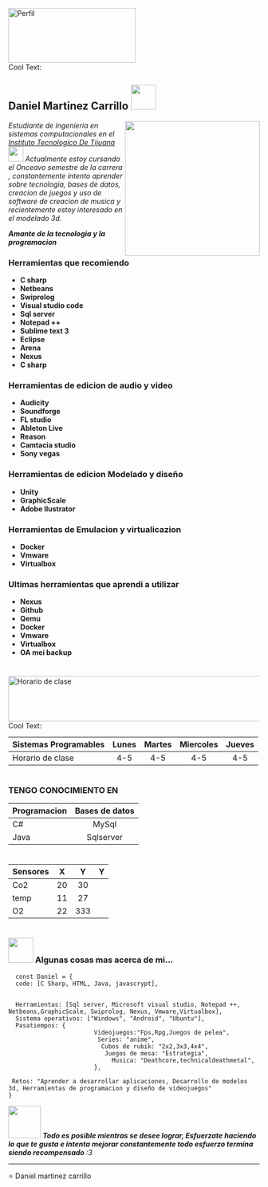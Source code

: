 <a href="https://es.cooltext.com"><img src="https://images.cooltext.com/5465873.png" width="255" height="110" alt="Perfil" /></a>
<br /><a href="https://es.cooltext.com"><a href="http://es.cooltext.com" target="_top"><img src="https://cooltext.com/images/ct_pixel.gif" width="80" height="15" alt="Cool Text: Generador de Logotipos y Gráficos." border="0" /></a>

### 
<h2> Daniel Martinez Carrillo <img src="https://i.pinimg.com/originals/6d/54/45/6d54453692fb3e96e0bbed5743aa9ee0.gif" width="50"></h2>
<img align='right' src="https://media3.giphy.com/media/LQiq27myXGPXO6WzAE/giphy.gif" width="270">
<p><em> Estudiante de ingenieria en sistemas computacionales en el <a href="https://www.tijuana.tecnm.mx/">  Instituto Tecnologico De Tijuana</a><img src="https://66.media.tumblr.com/b6ed3df019d18f0b56a92e1a60c4bbf9/tumblr_n1a3ncsU2q1rfjowdo1_500.gif" width="30">
Actualmente estoy cursando el Onceavo semestre de la carrera , constantemente intento aprender sobre tecnologia, bases de datos, creacion de juegos y uso de software de creacion de musica y recientemente estoy interesado en el modelado 3d.
 
  
**Amante de la tecnologia y la programacion**<a></a>
</em></p>
 
 
 ### **Herramientas que recomiendo** 
- **C sharp** 
- **Netbeans**
- **Swiprolog** 
- **Visual studio code** 
- **Sql server** 
- **Notepad ++** 
- **Sublime text 3** 
- **Eclipse** 
- **Arena** 
- **Nexus** 
- **C sharp** 
  
 ### **Herramientas de edicion de audio y video**
- **Audicity**
- **Soundforge**
- **FL studio**
- **Ableton Live**
- **Reason**
- **Camtacia studio**
- **Sony vegas**

 ### **Herramientas de edicion Modelado y diseño**
- **Unity**
- **GraphicScale**
- **Adobe Ilustrator**

 ### **Herramientas de Emulacion y virtualicazion**
- **Docker**
- **Vmware**
- **Virtualbox**

 ### **Ultimas herramientas que aprendi a utilizar** 
- **Nexus** 
- **Github**
- **Qemu** 
- **Docker** 
- **Vmware** 
- **Virtualbox** 
- **OA mei backup** 
 
#
<a href="https://es.cooltext.com"><img src="https://images.cooltext.com/5465872.png" width="571" height="91" alt="Horario de clase" /></a>
<br /><a href="https://es.cooltext.com"><a href="http://es.cooltext.com" target="_top"><img src="https://cooltext.com/images/ct_pixel.gif" width="80" height="15" alt="Cool Text: Generador de Logotipos y Gráficos." border="0" /></a>

| Sistemas Programables   | Lunes   | Martes   | Miercoles   | Jueves   |
|-------------------------|:-------:|:--------:|:-----------:|:--------:|
| Horario de clase        |   4-5   | 4-5      | 4-5         | 4-5      |

#
### TENGO CONOCIMIENTO EN 

|   Programacion   |   Bases de datos   |
|------------------|:------------------:|
|       C#         |        MySql       |
|      Java        |      Sqlserver     |

#

| Sensores 	|  X 	|  Y  	|  Y   |
|----------	|:--:	|:---:	|:---: |
| Co2      	| 20 	|  30 	|| 56 |
| temp     	| 11 	|  27 	|
| O2       	| 22 	| 333 	|

#

### <img src="https://media.giphy.com/media/VgCDAzcKvsR6OM0uWg/giphy.gif" width="50"> Algunas cosas mas acerca de mi...  

```Code
  const Daniel = {
  code: [C Sharp, HTML, Java, javascrypt],
  
  
  Herramientas: [Sql server, Microsoft visual studio, Notepad ++, Netbeans,GraphicScale, Swiprolog, Nexus, Vmware,Virtualbox],
  Sistema operativos: ["Windows", "Android", "Ubuntu"],
  Pasatiempos: {
                        Videojuegos:"Fps,Rpg,Juegos de pelea",
                         Series: "anime",
                          Cubos de rubik: "2x2,3x3,4x4",
                           Juegos de mesa: "Estrategia",
                             Musica: "Deathcore,technicaldeathmetal",
                        },
                        
 Retos: "Aprender a desarrollar aplicaciones, Desarrollo de modelos 3d, Herramientas de programacion y diseño de videojuegos"
}
```


<img src="https://pa1.narvii.com/7558/525dfa5cdbd2d481724b9567a23e1e28a603ea01r4-500-279_00.gif" width="65"> <em><b>Todo es posible mientras se desee lograr,   </b><b>Esfuerzate haciendo lo que te gusta e intenta mejorar constantemente todo esfuerzo termina siendo recompensado </b> :3 </em>

---   
⭐️ Daniel martinez carrillo
